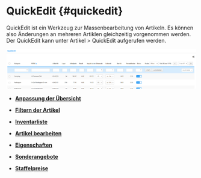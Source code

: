 # QuickEdit {#quickedit}

QuickEdit ist ein Werkzeug zur Massenbearbeitung von Artikeln. Es können also Änderungen an mehreren Artiklen gleichzeitig vorgenommen werden. Der QuickEdit kann unter Artikel \> QuickEdit aufgerufen werden.

![](Bilder/Abb128_QuickEdit.png "QuickEdit")

-   **[Anpassung der Übersicht](8_10_1_AnpassungDerUebersicht.md)**  

-   **[Filtern der Artikel](8_10_2_FilternDerArtikel.md)**  

-   **[Inventarliste](8_10_3_Inventarliste.md)**  

-   **[Artikel bearbeiten](8_10_4_ArtikelBearbeiten.md)**  

-   **[Eigenschaften](8_10_5_Eigenschaften.md)**  

-   **[Sonderangebote](8_10_6_Sonderangebote.md)**  

-   **[Staffelpreise](8_10_7_Staffelpreise.md)**  




